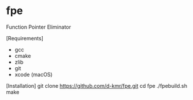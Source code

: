# fpe
Function Pointer Eliminator

[Requirements]
- gcc
- cmake
- zlib
- git
- xcode (macOS)


[Installation]
git clone https://github.com/d-kmr/fpe.git
cd fpe
./fpebuild.sh make
